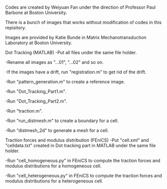 Codes are created by Weiyuan Fan under the direction of Professor Paul Barbone at Boston University.

There is a bunch of images that works without modification of codes in this repisitory.

Images are provided by Katie Bunde in Matrix Mechanotransduction Laboratory at Boston University. 

Dot Tracking (MATLAB)
-Put all files under the same file holder.

-Rename all images as "...01", "...02" and so on.

-If the images have a drift, run "registration.m" to get rid of the drift.

-Run "pattern_generation.m" to create a reference image.

-Run "Dot_Tracking_Part1.m".

-Run "Dot_Tracking_Part2.m".

-Run "traction.m".

-Run "run_distmesh.m" to create a boundary for a cell.

-Run "distmesh_2d" to generate a mesh for a cell.

Traction forces and modulus distribution (FEniCS) 
-Put "cell.xml" and "celldata.txt" created in Dot tracking part in MATLAB under the same file holder.

-Run "cell_homogeneous.py" in FEniCS to compute the traction forces and modulus distributions for a homogeneous cell.

-Run "cell_heterogeneous.py" in FEniCS to compute the traction forces and modulus distributions for a heterogeneous cell.
